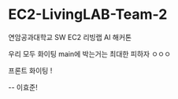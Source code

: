 # EC2-LivingLAB-Team-2
연암공과대학교 SW EC2 리빙랩 AI 해커톤

우리 모두 화이팅
main에 박는거는 최대한 피하자 ㅇㅇㅇ

프론트 화이팅 !

-- 이효준!